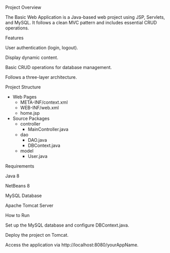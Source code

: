 Project Overview

The Basic Web Application is a Java-based web project using JSP, Servlets, and MySQL. It follows a clean MVC pattern and includes essential CRUD operations.

Features

User authentication (login, logout).

Display dynamic content.

Basic CRUD operations for database management.

Follows a three-layer architecture.

Project Structure

- Web Pages
  - META-INF/context.xml
  - WEB-INF/web.xml
  - home.jsp
- Source Packages
  - controller
    - MainController.java
  - dao
    - DAO.java
    - DBContext.java
  - model
    - User.java

Requirements

Java 8

NetBeans 8

MySQL Database

Apache Tomcat Server

How to Run

Set up the MySQL database and configure DBContext.java.

Deploy the project on Tomcat.

Access the application via http://localhost:8080/yourAppName.
